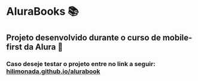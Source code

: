 # AluraBooks 📚

## Projeto desenvolvido durante o curso de mobile-first da Alura 📱

### Caso deseje testar o projeto entre no link a seguir: [hilimonada.github.io/alurabook](https://ilimonada.github.io/alurabook/)
